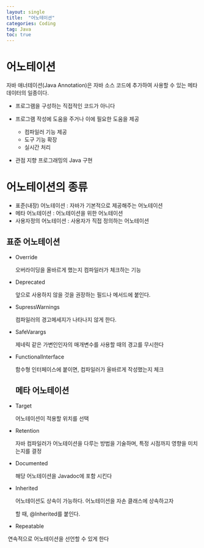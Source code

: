 ```yaml
---
layout: single
title:  "어노테이션"
categories: Coding
tag: Java
toc: true
---
```


# 어노테이션

자바 애너테이션(Java Annotation)은 자바 소스 코드에 추가하여 사용할 수 있는 메타데이터의 일종이다. 

- 프로그램을 구성하는 직접적인 코드가 아니다

- 프로그램 작성에 도움을 주거나 이에 필요한 도움을 제공
  - 컴파일러 기능 제공
  - 도구 기능 확장
  - 실시간 처리

- 관점 지향 프로그래밍의 Java 구현

  

# 어노테이션의 종류

- 표준(내장) 어노테이션 : 자바가 기본적으로 제공해주는 어노테이션
- 메타 어노테이션 : 어노테이션을 위한 어노테이션
- 사용자정의 어노테이션 : 사용자가 직접 정의하는 어노테이션



## 표준 어노테이션

- Override

  오버라이딩을 올바르게 했는지 컴파일러가 체크하는 기능

- Deprecated

  앞으로 사용하지 않을 것을 권장하는 필드나 메서드에  붙인다.

- SupressWarnings

  컴파일러의 경고메세지가 나타나지 않게 한다.

- SafeVarargs

  제네릭 같은 가변인인자의 매개변수를 사용할 때의 경고를 무시한다

- FunctionalInterface

  함수형 인터페이스에 붙이면, 컴파일러가 올바르게 작성했는지 체크

  

  ## 메타 어노테이션

- Target

  어노테이션이 적용할 위치를 선택

- Retention

  자바 컴파일러가 어노테이션을 다루는 방법을 기술하며, 특정 시점까지 영향을 미치는지를 결정

- Documented

  해당 어노테이션을 Javadoc에 포함 시킨다

- Inherited

  어노테이션도 상속이 가능하다. 어노테이션을 자손 클래스에 상속하고자 

  할 때, @Inherited를 붙인다.

- Repeatable

​		연속적으로 어노테이션을 선언할 수 있게  한다
